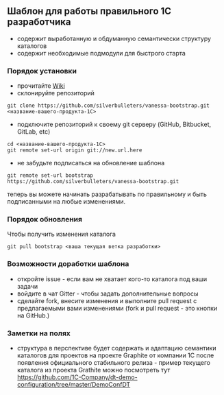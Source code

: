 ## Шаблон для работы правильного 1С разработчика

* содержит выработанную и обдуманную семантически структуру каталогов
* содержит необходимые подмодули для быстрого старта

### Порядок установки

* прочитайте [Wiki](https://github.com/silverbulleters/vanessa-bootstrap/wiki/%D0%A0%D0%B5%D0%BA%D0%BE%D0%BC%D0%B5%D0%BD%D0%B4%D0%B0%D1%86%D0%B8%D0%B8-%D0%BF%D1%80%D0%B0%D0%B2%D0%B8%D0%BB%D1%8C%D0%BD%D1%8B%D0%BC-%D1%80%D0%B0%D0%B7%D1%80%D0%B0%D0%B1%D0%BE%D1%82%D1%87%D0%B8%D0%BA%D0%B0%D0%BC-1%D0%A1)
* склонируйте репозиторий

```Shell
git clone https://github.com/silverbulleters/vanessa-bootstrap.git <название-вашего-продукта-1С>
```
* подключите репозиторий к своему git серверу (GitHub, Bitbucket, GitLab, etc)

```Shell
cd <название-вашего-продукта-1С>
git remote set-url origin git://new.url.here
```

* не забудьте подписаться на обновление шаблона

```
git remote set-url bootstrap https://github.com/silverbulleters/vanessa-bootstrap.git
```

теперь вы можете начинать разрабатывать по правильному и быть подписанными на любые изменениями.

### Порядок обновления

Чтобы получить изменения каталога

```Shell
git pull bootstrap <ваша текущая ветка разработки>
```

### Возможности доработки шаблона

* откройте issue - если вам не хватает кого-то каталога под ваши задачи
* войдите в чат Gitter - чтобы задать дополнительные вопросы
* сделайте fork, внесите изменения и выполните pull request с предлагаемыми вами изменениями (fork и pull request - это кнопки на GitHub.)

### Заметки на полях

* структура в перспективе будет содержать и адаптацию семантики каталогов для проектов на проекте Graphite от компании 1С после появления официального стабильного релиза - пример текущего каталога из проекта Grathite можно посмотреть тут https://github.com/1C-Company/dt-demo-configuration/tree/master/DemoConfDT
